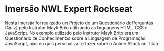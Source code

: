 # Imersão NWL Expert Rockseat

Nesta imersão foi realizado um Projeto de um Questionário de Perguntas (Quiz) pelo Instrutor Mayk Brito utilizando as linguagens HTML, CSS e JavaScript. No exemplo utilizado pelo Instrutor Mayk Brito era um Questionário de Conhecimentos sobre a Linguagem de Programação JavaScript, mas eu quis personalizar e fazer sobre o Anime Attack on Titan.

